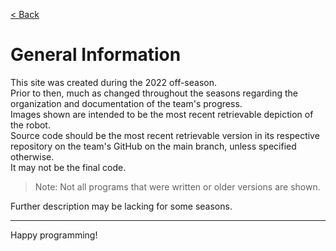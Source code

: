 [< Back](../index.md)

# General Information
This site was created during the 2022 off-season.  
Prior to then, much as changed throughout the seasons regarding the organization and documentation of the team's progress.  
Images shown are intended to be the most recent retrievable depiction of the robot.  
Source code should be the most recent retrievable version in its respective repository on the team's GitHub on the main branch, unless specified otherwise.  
It may not be the final code.

> Note: Not all programs that were written or older versions are shown.

Further description may be lacking for some seasons.
___
Happy programming!
